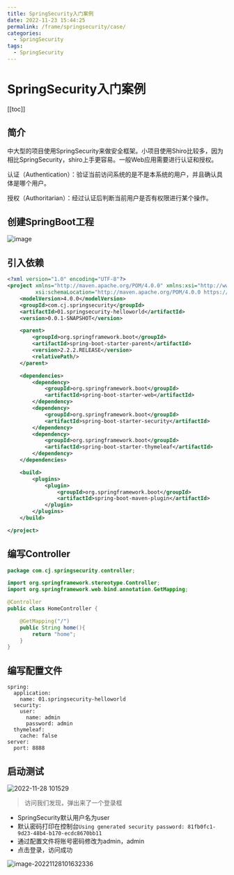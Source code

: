 ```yaml
---
title: SpringSecurity入门案例
date: 2022-11-23 15:44:25
permalink: /frame/springsecurity/case/
categories:
  - SpringSecurity
tags:
  - SpringSecurity
---
```


# SpringSecurity入门案例

[[toc]]

## 简介

中大型的项目使用SpringSecurity来做安全框架。小项目使用Shiro比较多，因为相比SpringSecurity，shiro上手更容易。一般Web应用需要进行认证和授权。

认证（Authentication）：验证当前访问系统的是不是本系统的用户，并且确认具体是哪个用户。

授权（Authoritarian）：经过认证后判断当前用户是否有权限进行某个操作。

## 创建SpringBoot工程

![image](https://cdn.staticaly.com/gh/jinmunan/imgs@master/frame/springsecurity/case/image.4u7acbwkrno0.webp)

## 引入依赖

```xml
<?xml version="1.0" encoding="UTF-8"?>
<project xmlns="http://maven.apache.org/POM/4.0.0" xmlns:xsi="http://www.w3.org/2001/XMLSchema-instance"
         xsi:schemaLocation="http://maven.apache.org/POM/4.0.0 https://maven.apache.org/xsd/maven-4.0.0.xsd">
    <modelVersion>4.0.0</modelVersion>
    <groupId>com.cj.springsecurity</groupId>
    <artifactId>01.springsecurity-helloworld</artifactId>
    <version>0.0.1-SNAPSHOT</version>

    <parent>
        <groupId>org.springframework.boot</groupId>
        <artifactId>spring-boot-starter-parent</artifactId>
        <version>2.2.2.RELEASE</version>
        <relativePath/>
    </parent>

    <dependencies>
        <dependency>
            <groupId>org.springframework.boot</groupId>
            <artifactId>spring-boot-starter-web</artifactId>
        </dependency>
        <dependency>
            <groupId>org.springframework.boot</groupId>
            <artifactId>spring-boot-starter-security</artifactId>
        </dependency>
        <dependency>
            <groupId>org.springframework.boot</groupId>
            <artifactId>spring-boot-starter-thymeleaf</artifactId>
        </dependency>
    </dependencies>

    <build>
        <plugins>
            <plugin>
                <groupId>org.springframework.boot</groupId>
                <artifactId>spring-boot-maven-plugin</artifactId>
            </plugin>
        </plugins>
    </build>

</project>
```

## 编写Controller

```java
package com.cj.springsecurity.controller;

import org.springframework.stereotype.Controller;
import org.springframework.web.bind.annotation.GetMapping;

@Controller
public class HomeController {

    @GetMapping("/")
    public String home(){
        return "home";
    }
}
```

## 编写配置文件

```properties
spring:
  application:
    name: 01.springsecurity-helloworld
  security:
    user:
      name: admin
      password: admin
  thymeleaf:
    cache: false
server:
  port: 8888
```

## 启动测试

![2022-11-28 101529](https://cdn.staticaly.com/gh/jinmunan/imgs@master/frame/springsecurity/case/2022-11-28%20101529.gif)

> 访问我们发现，弹出来了一个登录框

+ SpringSecurity默认用户名为user
+ 默认密码打印在控制台`Using generated security password: 81fb0fc1-9d23-48b4-b170-ecdc8670bb11`
+ 通过配置文件将账号密码修改为admin，admin
+ 点击登录，访问成功

![image-20221128101632336](https://cdn.staticaly.com/gh/jinmunan/imgs@master/frame/springsecurity/case/image-20221128101632336.png)